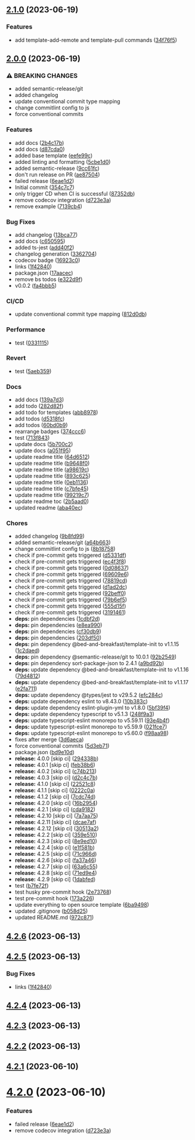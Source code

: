 ## [2.1.0](https://github.com/bed-and-breakfast/template-init/compare/v2.0.0...v2.1.0) (2023-06-19)


### Features

* add template-add-remote and template-pull commands ([34f76f5](https://github.com/bed-and-breakfast/template-init/commit/34f76f583269386f7eff505d5595e6c132ebbe22))

## [2.0.0](https://github.com/bed-and-breakfast/template-init/compare/v1.1.17...v2.0.0) (2023-06-19)


### ⚠ BREAKING CHANGES

* added semantic-release/git
* added changelog
* update conventional commit type mapping
* change commitlint config to js
* force conventional commits

### Features

* add docs ([2b4c17b](https://github.com/bed-and-breakfast/template-init/commit/2b4c17b8780a6ab38e2c87460d53f93cd76dc064))
* add docs ([d87cda0](https://github.com/bed-and-breakfast/template-init/commit/d87cda0429a79980fc2c74f4b14e0429deb9c466))
* added base template ([eefe99c](https://github.com/bed-and-breakfast/template-init/commit/eefe99c162375ac77938a0b609f0a9e9781d6750))
* added linting and formatting ([5cbe1d0](https://github.com/bed-and-breakfast/template-init/commit/5cbe1d0ff5f5aaaf4e908a28f1046f37a098ba71))
* added semantic-release ([9cc61fc](https://github.com/bed-and-breakfast/template-init/commit/9cc61fc380715caa46cb18426a099214acd688fb))
* don't run release on PR ([ae87504](https://github.com/bed-and-breakfast/template-init/commit/ae8750456122e440655886329d1e958b61d55471))
* failed release ([6eae1d2](https://github.com/bed-and-breakfast/template-init/commit/6eae1d20882be0ad6590aeaf5659fedc9148b97e))
* Initial commit ([354c7c7](https://github.com/bed-and-breakfast/template-init/commit/354c7c7595f544927045f9ee3b93fc7884b01e35))
* only trigger CD when CI is successful ([87352db](https://github.com/bed-and-breakfast/template-init/commit/87352db3a42513a3b78c8d834992fc9ad0c52c86))
* remove codecov integration ([d723e3a](https://github.com/bed-and-breakfast/template-init/commit/d723e3abbf570f7eed6287690ab60df5cb0f6dac))
* remove example ([7139cb4](https://github.com/bed-and-breakfast/template-init/commit/7139cb44b795b7e91e4ef7c954eba4a82f507afd))


### Bug Fixes

* add changelog ([13bca77](https://github.com/bed-and-breakfast/template-init/commit/13bca77778e8928db05fb7c9b387aeb17f249963))
* add docs ([c650595](https://github.com/bed-and-breakfast/template-init/commit/c6505955097847aa262998366afebdc82498ab1e))
* added ts-jest ([add40f2](https://github.com/bed-and-breakfast/template-init/commit/add40f27dfc6df53552c007b5413042a4d626843))
* changelog generation ([3362704](https://github.com/bed-and-breakfast/template-init/commit/336270472a13b8cb8912481fd2ae324b84be6a45))
* codecov badge ([16923c0](https://github.com/bed-and-breakfast/template-init/commit/16923c0033f8705e4607c36f4a0ae362d1f85501))
* links ([1f42840](https://github.com/bed-and-breakfast/template-init/commit/1f42840ae44e958dc9c73f8c609be65b23c72890))
* package.json ([17aacec](https://github.com/bed-and-breakfast/template-init/commit/17aacecc102a848699b6f823ffcce58cd72754e5))
* remove bs todos ([e322d9f](https://github.com/bed-and-breakfast/template-init/commit/e322d9fbc127881220a35a207da89656cb5cb120))
* v0.0.2 ([fa4bbb5](https://github.com/bed-and-breakfast/template-init/commit/fa4bbb56a5f12f8e67b2c1270b12ed8fe724e829))


### CI/CD

* update conventional commit type mapping ([812d0db](https://github.com/bed-and-breakfast/template-init/commit/812d0db78127b37458df0edcc0bbdb77d3e39e95))


### Performance

* test ([0331115](https://github.com/bed-and-breakfast/template-init/commit/0331115f5b2cbccd1acfe2d2663e53f96d2d7704))


### Revert

* test ([5aeb359](https://github.com/bed-and-breakfast/template-init/commit/5aeb3592c38578c2150011ff4d229a174ed33010))


### Docs

* add docs ([139a7d3](https://github.com/bed-and-breakfast/template-init/commit/139a7d3b59bdb1d3b136d602f393d38b8794369c))
* add todo ([282d82f](https://github.com/bed-and-breakfast/template-init/commit/282d82f4ccc4dbbe77396b51c521a6082bc89764))
* add todo for templates ([abb8978](https://github.com/bed-and-breakfast/template-init/commit/abb89789c53c0aaf9948db94934e40b6e7f5ba01))
* add todos ([d5318fc](https://github.com/bed-and-breakfast/template-init/commit/d5318fc35c868eb88899bb567ca78a5a16ebecb3))
* add todos ([60bd0b9](https://github.com/bed-and-breakfast/template-init/commit/60bd0b9292f8a20ce02a4828a712c93d02dcd316))
* rearrange badges ([374ccc6](https://github.com/bed-and-breakfast/template-init/commit/374ccc6301cc0b7eb76e7bc9d61ed938ec696f64))
* test ([713f843](https://github.com/bed-and-breakfast/template-init/commit/713f843876bc786975630690e37ee92a7beab5a4))
* update docs ([5b700c2](https://github.com/bed-and-breakfast/template-init/commit/5b700c2ad42e35d4b598e24e34370015d25c7c5f))
* update docs ([a051f95](https://github.com/bed-and-breakfast/template-init/commit/a051f951c8f396d5d91dd2a614036dcd9aa19fb8))
* update readme title ([64d6512](https://github.com/bed-and-breakfast/template-init/commit/64d6512781adb94798897c64f7c1f8c108f00cfe))
* update readme title ([b9648f0](https://github.com/bed-and-breakfast/template-init/commit/b9648f01acab071b08dfb21abd9f9470f985c970))
* update readme title ([a98619c](https://github.com/bed-and-breakfast/template-init/commit/a98619cd0cf79a63175f2f10c61fdd3ababc7637))
* update readme title ([893c625](https://github.com/bed-and-breakfast/template-init/commit/893c6258ea7669aceb7f3213cdbad496b2087dcc))
* update readme title ([0eb1136](https://github.com/bed-and-breakfast/template-init/commit/0eb11360de786bf39248b553ca8d75e1e1d783f5))
* update readme title ([c7bfe45](https://github.com/bed-and-breakfast/template-init/commit/c7bfe453b8597061c50aa9097d21adf648901f20))
* update readme title ([99219c7](https://github.com/bed-and-breakfast/template-init/commit/99219c7cda17549ac8b25784828a294c30ca04d1))
* update readme toc ([2b5aad0](https://github.com/bed-and-breakfast/template-init/commit/2b5aad0be0959c55e35c381d156516eb5765ecb5))
* updated readme ([aba40ec](https://github.com/bed-and-breakfast/template-init/commit/aba40ec2f6adf82384ff8a043f68207a025aae07))


### Chores

* added changelog ([9b8fd99](https://github.com/bed-and-breakfast/template-init/commit/9b8fd992af42cd6e36043df8ca97818c27efb3cd))
* added semantic-release/git ([a64b663](https://github.com/bed-and-breakfast/template-init/commit/a64b66380aad5f200dda7da2e48569eb5fde3276))
* change commitlint config to js ([8b18758](https://github.com/bed-and-breakfast/template-init/commit/8b18758cdf8fd412b7a741a39be863c891f3af01))
* check if pre-commit gets triggered ([d5331df](https://github.com/bed-and-breakfast/template-init/commit/d5331dffcf6e297796c02a00f75c38d3ab84134b))
* check if pre-commit gets triggered ([ec4f3f8](https://github.com/bed-and-breakfast/template-init/commit/ec4f3f87a9be8602dfd87c9c21d7b19e8ceb20d8))
* check if pre-commit gets triggered ([0d08637](https://github.com/bed-and-breakfast/template-init/commit/0d086375db2427b9644ac681409df328f0207ab5))
* check if pre-commit gets triggered ([69609e6](https://github.com/bed-and-breakfast/template-init/commit/69609e63d7dbb3881128d8f26a4877f052a04125))
* check if pre-commit gets triggered ([78819cd](https://github.com/bed-and-breakfast/template-init/commit/78819cd46d1c7f59d8ef409616d804146d00a625))
* check if pre-commit gets triggered ([d1ad2dc](https://github.com/bed-and-breakfast/template-init/commit/d1ad2dce00ddfb556c05a2c8924caf09c6b83e0d))
* check if pre-commit gets triggered ([92beff0](https://github.com/bed-and-breakfast/template-init/commit/92beff01e2d25bd912a5e0513a51a08405d8e216))
* check if pre-commit gets triggered ([79b6ef5](https://github.com/bed-and-breakfast/template-init/commit/79b6ef50cd30ea67901d40909b2c0db195e9e9e8))
* check if pre-commit gets triggered ([555d15f](https://github.com/bed-and-breakfast/template-init/commit/555d15f9e67a19b17e144701740d53838673f7db))
* check if pre-commit gets triggered ([3191461](https://github.com/bed-and-breakfast/template-init/commit/3191461d777ebb71f94d1d0a7605073e3dd3c0a9))
* **deps:** pin dependencies ([1cdbf2d](https://github.com/bed-and-breakfast/template-init/commit/1cdbf2db36cf9e31ecb4f51350aec5d00aac4087))
* **deps:** pin dependencies ([e8ea990](https://github.com/bed-and-breakfast/template-init/commit/e8ea990f37737a687312a810371e8bd376cbcc07))
* **deps:** pin dependencies ([cf30db9](https://github.com/bed-and-breakfast/template-init/commit/cf30db93790148b483cf7942743901ec0d73d3e1))
* **deps:** pin dependencies ([203df50](https://github.com/bed-and-breakfast/template-init/commit/203df507f73e9abeb4b3e53f4385ca1c9d74e7ea))
* **deps:** pin dependency @bed-and-breakfast/template-init to v1.1.15 ([1c2daed](https://github.com/bed-and-breakfast/template-init/commit/1c2daed0e127434bf572db3812b0949fc6b44868))
* **deps:** pin dependency @semantic-release/git to 10.0.1 ([92b2549](https://github.com/bed-and-breakfast/template-init/commit/92b254994cc70407d30f638e970319d95e89eafe))
* **deps:** pin dependency sort-package-json to 2.4.1 ([a9bd92b](https://github.com/bed-and-breakfast/template-init/commit/a9bd92be06a860f6ea816d60b3e3059b9ffa0635))
* **deps:** update dependency @bed-and-breakfast/template-init to v1.1.16 ([79d4812](https://github.com/bed-and-breakfast/template-init/commit/79d481276ac9e9e8d0a4b5c35e9fb329ada20c0c))
* **deps:** update dependency @bed-and-breakfast/template-init to v1.1.17 ([e2fa711](https://github.com/bed-and-breakfast/template-init/commit/e2fa711d4034631f886a9234902c7dbb25bff297))
* **deps:** update dependency @types/jest to v29.5.2 ([efc284c](https://github.com/bed-and-breakfast/template-init/commit/efc284c27c7bc55b5e2b78b7071c4c36e9c2a02b))
* **deps:** update dependency eslint to v8.43.0 ([10b383c](https://github.com/bed-and-breakfast/template-init/commit/10b383ce464bbb4cc4f889a30d75678075a9309f))
* **deps:** update dependency eslint-plugin-yml to v1.8.0 ([5bf39f4](https://github.com/bed-and-breakfast/template-init/commit/5bf39f4c0b29476fb76c440a6f0032fd91212c99))
* **deps:** update dependency typescript to v5.1.3 ([248f9a3](https://github.com/bed-and-breakfast/template-init/commit/248f9a3b2a91b315110fe045e83591b8d591d2cb))
* **deps:** update typescript-eslint monorepo to v5.59.11 ([93e4b4f](https://github.com/bed-and-breakfast/template-init/commit/93e4b4fb3590d86d821f4ef540079a92c955be99))
* **deps:** update typescript-eslint monorepo to v5.59.9 ([021fce7](https://github.com/bed-and-breakfast/template-init/commit/021fce76152ad45f4af9f9d55f0f156fed2175a9))
* **deps:** update typescript-eslint monorepo to v5.60.0 ([f98aa98](https://github.com/bed-and-breakfast/template-init/commit/f98aa983ed51c98bad183bab7685a6227826f934))
* fixes after merge ([3d6aeca](https://github.com/bed-and-breakfast/template-init/commit/3d6aeca4daad9d79fc191b1f393b172c4bb75f11))
* force conventional commits ([5d3eb71](https://github.com/bed-and-breakfast/template-init/commit/5d3eb716379bd2b7f2bc350e8ae5828089230406))
* package.json ([bd9e10d](https://github.com/bed-and-breakfast/template-init/commit/bd9e10d0a6baed4c7fcc788541d7fd5a753cd0c7))
* **release:** 4.0.0 [skip ci] ([294338b](https://github.com/bed-and-breakfast/template-init/commit/294338bc56fc0c8a535d1ff63d2ef6fbecaa99c9))
* **release:** 4.0.1 [skip ci] ([feb38b6](https://github.com/bed-and-breakfast/template-init/commit/feb38b6d417738e4a00d8b2540c10dd05de0d9d3))
* **release:** 4.0.2 [skip ci] ([c74b213](https://github.com/bed-and-breakfast/template-init/commit/c74b21379d288d30bc6df63adef324ff133755de))
* **release:** 4.0.3 [skip ci] ([d2c4c7b](https://github.com/bed-and-breakfast/template-init/commit/d2c4c7b1b8f13fb783f3c6d608889a27c3659397))
* **release:** 4.1.0 [skip ci] ([22521c8](https://github.com/bed-and-breakfast/template-init/commit/22521c8155f8c5d66a76d98e8b1e51b4609c3890))
* **release:** 4.1.1 [skip ci] ([0222c0a](https://github.com/bed-and-breakfast/template-init/commit/0222c0a90175d6243d8f37f4074f28be43081e16))
* **release:** 4.1.2 [skip ci] ([7cdc74d](https://github.com/bed-and-breakfast/template-init/commit/7cdc74d2fd23b2cbc9b2a90e0c590a8032d92219))
* **release:** 4.2.0 [skip ci] ([16b2954](https://github.com/bed-and-breakfast/template-init/commit/16b295451d3a9850c25ccc18f43864d949aab3c3))
* **release:** 4.2.1 [skip ci] ([cda9182](https://github.com/bed-and-breakfast/template-init/commit/cda9182564c686f8b6a7b4e0b326d3b8b42242d8))
* **release:** 4.2.10 [skip ci] ([7a7aa75](https://github.com/bed-and-breakfast/template-init/commit/7a7aa752b62195359d910e245e8ade7ba142d2b3))
* **release:** 4.2.11 [skip ci] ([dcae7af](https://github.com/bed-and-breakfast/template-init/commit/dcae7afcd235657f8cc4e5f651ba5f65d2c4fee7))
* **release:** 4.2.12 [skip ci] ([30513a2](https://github.com/bed-and-breakfast/template-init/commit/30513a220a421818e0408f9d03aa3a8d12ac3eca))
* **release:** 4.2.2 [skip ci] ([359e510](https://github.com/bed-and-breakfast/template-init/commit/359e510dd722396386d330e19dc2a115d277bbcc))
* **release:** 4.2.3 [skip ci] ([8e9ed10](https://github.com/bed-and-breakfast/template-init/commit/8e9ed10133286257acb3ac68a93732a29c9818e4))
* **release:** 4.2.4 [skip ci] ([e1f581b](https://github.com/bed-and-breakfast/template-init/commit/e1f581bd7bc2ea6caedd25f678fc324a2064b3d1))
* **release:** 4.2.5 [skip ci] ([71c966d](https://github.com/bed-and-breakfast/template-init/commit/71c966d3e8b0bd8426d8cf70d9cfb06864430031))
* **release:** 4.2.6 [skip ci] ([fa37a46](https://github.com/bed-and-breakfast/template-init/commit/fa37a468104bdd5a8a5e2a49ac35a15a6246600b))
* **release:** 4.2.7 [skip ci] ([63a6c55](https://github.com/bed-and-breakfast/template-init/commit/63a6c55bf40a86e96fda00f6a560d6996f2cedc3))
* **release:** 4.2.8 [skip ci] ([71ed9e4](https://github.com/bed-and-breakfast/template-init/commit/71ed9e423e87e82723f4b60d2abc61892e0f38bf))
* **release:** 4.2.9 [skip ci] ([1dabfed](https://github.com/bed-and-breakfast/template-init/commit/1dabfed45ca024d8e9ddc387f47990ec69a8516d))
* test ([b7fe72f](https://github.com/bed-and-breakfast/template-init/commit/b7fe72fb5251e61f2acf2a0944fa2d1ee9798e71))
* test husky pre-commit hook ([2e73768](https://github.com/bed-and-breakfast/template-init/commit/2e737688a8e8d6b0162ac4ebaca6bbd757b07dee))
* test pre-commit hook ([173a226](https://github.com/bed-and-breakfast/template-init/commit/173a22651951a7bcb604037f41ee5b734f32e42b))
* update everything to open source template ([6ba9498](https://github.com/bed-and-breakfast/template-init/commit/6ba94981c994cd1ae485da4b51bff171be9e1fba))
* updated .gitignore ([b058d25](https://github.com/bed-and-breakfast/template-init/commit/b058d25b0e87d71a2634a0416d1388d5a667286a))
* updated README.md ([972c871](https://github.com/bed-and-breakfast/template-init/commit/972c871b96005adc2e0b1ebab40b89f59e6ee753))

## [4.2.6](https://github.com/bed-and-breakfast/templates-open-source/compare/v4.2.5...v4.2.6) (2023-06-13)

## [4.2.5](https://github.com/bed-and-breakfast/templates-open-source/compare/v4.2.4...v4.2.5) (2023-06-13)

### Bug Fixes

-   links ([1f42840](https://github.com/bed-and-breakfast/templates-open-source/commit/1f42840ae44e958dc9c73f8c609be65b23c72890))

## [4.2.4](https://github.com/bed-and-breakfast/templates-open-source/compare/v4.2.3...v4.2.4) (2023-06-13)

## [4.2.3](https://github.com/bed-and-breakfast/templates-open-source/compare/v4.2.2...v4.2.3) (2023-06-13)

## [4.2.2](https://github.com/bed-and-breakfast/templates-open-source/compare/v4.2.1...v4.2.2) (2023-06-13)

## [4.2.1](https://github.com/bed-and-breakfast/templates-open-source/compare/v4.2.0...v4.2.1) (2023-06-10)

# [4.2.0](https://github.com/bed-and-breakfast/templates-open-source/compare/v4.1.2...v4.2.0) (2023-06-10)

### Features

-   failed release ([6eae1d2](https://github.com/bed-and-breakfast/templates-open-source/commit/6eae1d20882be0ad6590aeaf5659fedc9148b97e))
-   remove codecov integration ([d723e3a](https://github.com/bed-and-breakfast/templates-open-source/commit/d723e3abbf570f7eed6287690ab60df5cb0f6dac))
